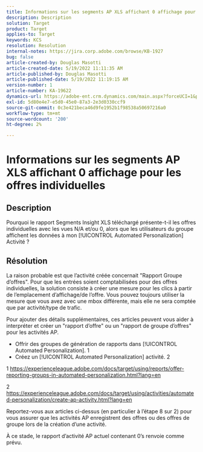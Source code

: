 ```yaml
---
title: Informations sur les segments AP XLS affichant 0 affichage pour les offres individuelles
description: Description
solution: Target
product: Target
applies-to: Target
keywords: KCS
resolution: Resolution
internal-notes: https://jira.corp.adobe.com/browse/KB-1927
bug: false
article-created-by: Douglas Masotti
article-created-date: 5/19/2022 11:11:35 AM
article-published-by: Douglas Masotti
article-published-date: 5/19/2022 11:19:15 AM
version-number: 1
article-number: KA-19622
dynamics-url: https://adobe-ent.crm.dynamics.com/main.aspx?forceUCI=1&pagetype=entityrecord&etn=knowledgearticle&id=b14ad66f-64d7-ec11-a7b5-000d3a3add22
exl-id: 5d80e4e7-e5d0-45e0-87a3-2e3d0330ccf9
source-git-commit: 0c3e421beca46d9fe1952b1f98538a50697216a0
workflow-type: tm+mt
source-wordcount: '200'
ht-degree: 2%

---
```


# Informations sur les segments AP XLS affichant 0 affichage pour les offres individuelles

## Description


Pourquoi le rapport Segments Insight XLS téléchargé présente-t-il les offres individuelles avec les vues N/A et/ou 0, alors que les utilisateurs du groupe affichent les données à mon [!UICONTROL Automated Personalization] Activité ?


## Résolution


La raison probable est que l’activité créée concernait &quot;Rapport Groupe d’offres&quot;. Pour que les entrées soient comptabilisées pour des offres individuelles, la solution consiste à créer une mesure pour les clics à partir de l’emplacement d’affichage/de l’offre. Vous pouvez toujours utiliser la mesure que vous avez avec une mbox différente, mais elle ne sera comptée que par activité/type de trafic.

Pour ajouter des détails supplémentaires, ces articles peuvent vous aider à interpréter et créer un &quot;rapport d’offre&quot; ou un &quot;rapport de groupe d’offres&quot; pour les activités AP.
- Offrir des groupes de génération de rapports dans [!UICONTROL Automated Personalization]. 1
- Créez un [!UICONTROL Automated Personalization] activité. 2

1 https://experienceleague.adobe.com/docs/target/using/reports/offer-reporting-groups-in-automated-personalization.html?lang=en

2 https://experienceleague.adobe.com/docs/target/using/activities/automated-personalization/create-ap-activity.html?lang=en

Reportez-vous aux articles ci-dessus (en particulier à l’étape 8 sur 2) pour vous assurer que les activités AP enregistrent des offres ou des offres de groupe lors de la création d’une activité.

À ce stade, le rapport d’activité AP actuel contenant 0’s renvoie comme prévu.
